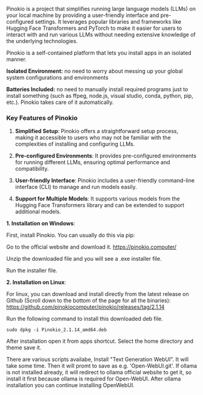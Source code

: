 Pinokio is a project that simplifies running large language models (LLMs) on your local machine by providing a user-friendly interface and pre-configured settings. It leverages popular libraries and frameworks like Hugging Face Transformers and PyTorch to make it easier for users to interact with and run various LLMs without needing extensive knowledge of the underlying technologies.

Pinokio is a self-contained platform that lets you install apps in an isolated manner.

**Isolated Environment:** no need to worry about messing up your global system configurations and environments

**Batteries Included:** no need to manually install required programs just to install something (such as ffpeg, node.js, visual studio, conda, python, pip, etc.). Pinokio takes care of it automatically.

### Key Features of Pinokio

1. **Simplified Setup**: Pinokio offers a straightforward setup process, making it accessible to users who may not be familiar with the complexities of installing and configuring LLMs.

2. **Pre-configured Environments**: It provides pre-configured environments for running different LLMs, ensuring optimal performance and compatibility.

3. **User-friendly Interface**: Pinokio includes a user-friendly command-line interface (CLI) to manage and run models easily.

4. **Support for Multiple Models**: It supports various models from the Hugging Face Transformers library and can be extended to support additional models.



**1. Installation on Windows**: 

First, install Pinokio. You can usually do this via pip:

Go to the official website and download it. https://pinokio.computer/

Unzip the downloaded file and you will see a .exe installer file.

Run the installer file.

**2. Installation on Linux**:

For linux, you can download and install directly from the latest release on Github (Scroll down to the bottom of the page for all the binaries):
https://github.com/pinokiocomputer/pinokio/releases/tag/2.1.14

Run the following command to install this downloaded deb file.

```
sudo dpkg -i Pinokio_2.1.14_amd64.deb
```
After installation open it from apps shortcut. Select the home directory and theme save it.

There are various scripts availabe, Install "Text Generation WebUI". It will take some time. Then it will promt to save as e.g. 'Open-WebUI.git'. If ollama is not installed already, it will redirect to ollama official website to get it, so install it first because ollama is required for Open-WebUI. After ollama installation you can continue installing OpenWebUI.

